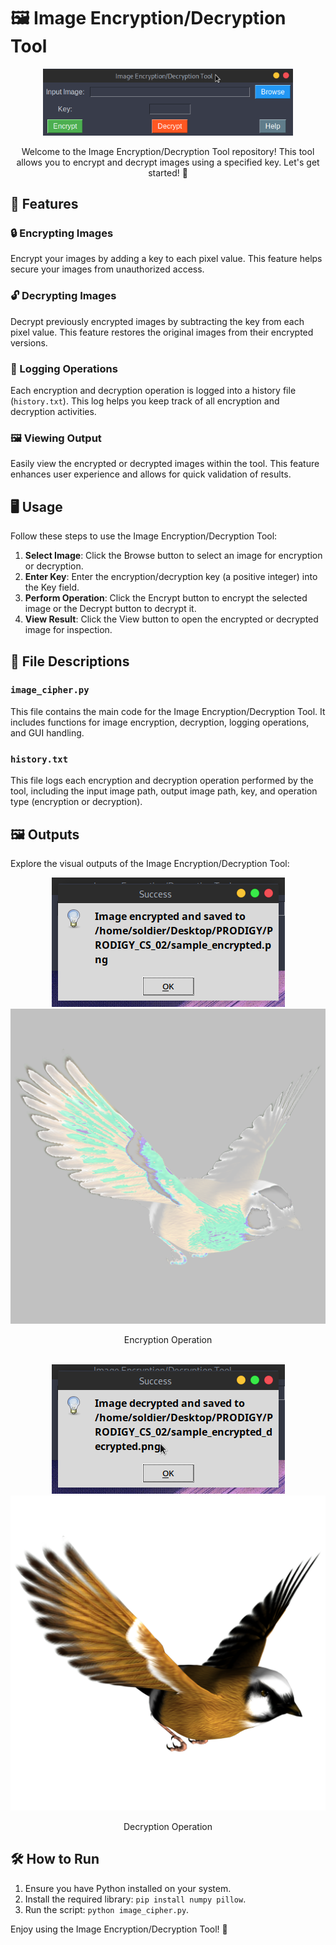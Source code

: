 # 🖼️ Image Encryption/Decryption Tool

<p align="center">
  <img src="cipher_tool_banner.png" alt="Image Encryption/Decryption Tool Banner" width="400">
</p>

<p align="center">Welcome to the Image Encryption/Decryption Tool repository! This tool allows you to encrypt and decrypt images using a specified key. Let's get started! 🚀</p>

## 🔧 Features

### 🔒 Encrypting Images

Encrypt your images by adding a key to each pixel value. This feature helps secure your images from unauthorized access.

### 🔓 Decrypting Images

Decrypt previously encrypted images by subtracting the key from each pixel value. This feature restores the original images from their encrypted versions.

### 📝 Logging Operations

Each encryption and decryption operation is logged into a history file (`history.txt`). This log helps you keep track of all encryption and decryption activities.

### 🖼️ Viewing Output

Easily view the encrypted or decrypted images within the tool. This feature enhances user experience and allows for quick validation of results.

## 🖥️ Usage

Follow these steps to use the Image Encryption/Decryption Tool:

1. **Select Image**: Click the Browse button to select an image for encryption or decryption.
2. **Enter Key**: Enter the encryption/decryption key (a positive integer) into the Key field.
3. **Perform Operation**: Click the Encrypt button to encrypt the selected image or the Decrypt button to decrypt it.
4. **View Result**: Click the View button to open the encrypted or decrypted image for inspection.

## 📂 File Descriptions

### `image_cipher.py`

This file contains the main code for the Image Encryption/Decryption Tool. It includes functions for image encryption, decryption, logging operations, and GUI handling.

### `history.txt`

This file logs each encryption and decryption operation performed by the tool, including the input image path, output image path, key, and operation type (encryption or decryption).

## 🖼️ Outputs

Explore the visual outputs of the Image Encryption/Decryption Tool:
<div align="center">
  <img src="output/encrypt.png" alt="Encryption Output">
  <img src="output/sample_encrypted.png" alt="Encryption Output">
  <p align="center">Encryption Operation</p>
  <br>
  <img src="output/decrypt.png" alt="Decryption Output">
  <img src="output/sample_encrypted_decrypted.png" alt="Decryption Output">
  <p align="center">Decryption Operation</p>
</div>

## 🛠️ How to Run

1. Ensure you have Python installed on your system.
2. Install the required library: `pip install numpy pillow`.
3. Run the script: `python image_cipher.py`.

Enjoy using the Image Encryption/Decryption Tool! 🎉
